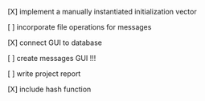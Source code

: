
[X] implement a manually instantiated initialization vector

[ ] incorporate file operations for messages

[X] connect GUI to database

[ ] create messages GUI !!!

[ ] write project report

[X] include hash function

